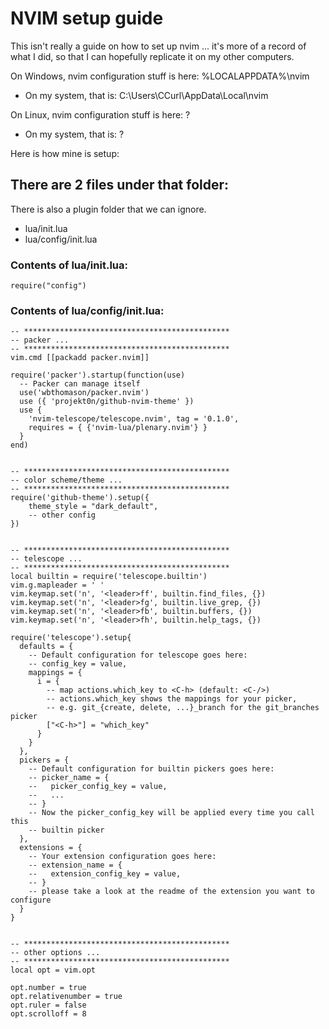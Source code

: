 # NVIM setup guide

This isn't really a guide on how to set up nvim ... it's more of a record of what I did, so that I can hopefully replicate it on my other computers.

On Windows, nvim configuration stuff is here: %LOCALAPPDATA%\nvim 
- On my system, that is: C:\Users\CCurl\AppData\Local\nvim

On Linux, nvim configuration stuff is here: ?
- On my system, that is: ?

Here is how mine is setup:

## There are 2 files under that folder:
There is also a plugin folder that we can ignore.

- lua/init.lua
- lua/config/init.lua

### Contents of lua/init.lua:
```
require("config")
```

### Contents of lua/config/init.lua:
```
-- **********************************************
-- packer ...
-- **********************************************
vim.cmd [[packadd packer.nvim]]

require('packer').startup(function(use)
  -- Packer can manage itself
  use('wbthomason/packer.nvim')
  use ({ 'projekt0n/github-nvim-theme' })
  use {
    'nvim-telescope/telescope.nvim', tag = '0.1.0',
    requires = { {'nvim-lua/plenary.nvim'} }
  }
end)


-- **********************************************
-- color scheme/theme ...
-- **********************************************
require('github-theme').setup({
	theme_style = "dark_default",
	-- other config
})


-- **********************************************
-- telescope ...
-- **********************************************
local builtin = require('telescope.builtin')
vim.g.mapleader = ' '
vim.keymap.set('n', '<leader>ff', builtin.find_files, {})
vim.keymap.set('n', '<leader>fg', builtin.live_grep, {})
vim.keymap.set('n', '<leader>fb', builtin.buffers, {})
vim.keymap.set('n', '<leader>fh', builtin.help_tags, {})

require('telescope').setup{
  defaults = {
    -- Default configuration for telescope goes here:
    -- config_key = value,
    mappings = {
      i = {
        -- map actions.which_key to <C-h> (default: <C-/>)
        -- actions.which_key shows the mappings for your picker,
        -- e.g. git_{create, delete, ...}_branch for the git_branches picker
        ["<C-h>"] = "which_key"
      }
    }
  },
  pickers = {
    -- Default configuration for builtin pickers goes here:
    -- picker_name = {
    --   picker_config_key = value,
    --   ...
    -- }
    -- Now the picker_config_key will be applied every time you call this
    -- builtin picker
  },
  extensions = {
    -- Your extension configuration goes here:
    -- extension_name = {
    --   extension_config_key = value,
    -- }
    -- please take a look at the readme of the extension you want to configure
  }
}


-- **********************************************
-- other options ...
-- **********************************************
local opt = vim.opt

opt.number = true
opt.relativenumber = true
opt.ruler = false
opt.scrolloff = 8
```

